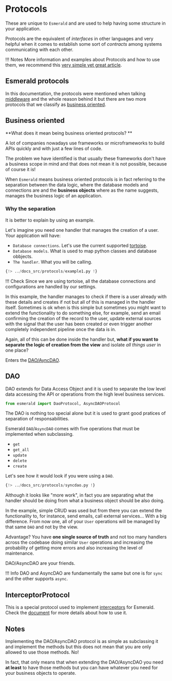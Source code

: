 # Protocols

These are unique to `Esmerald` and are used to help having some structure in your application.

Protocols are the equivalent of *interfaces* in other languages and very helpful when it comes to establish some
sort of *contracts* among systems communicating with each other.

!!! Notes
    More information and examples about Protocols and how to use them, we recommend this
    [very simple yet great article](https://andrewbrookins.com/technology/building-implicit-interfaces-in-python-with-protocol-classes/).

## Esmerald protocols

In this documentation, the protocols were mentioned when talking [middleware](./middleware/middleware.md) and the whole
reason behind it but there are two more protocols that we classify as [business oriented](#business-oriented).

## Business oriented

**What does it mean being business oriented protocols? **

A lot of companies nowadays use frameworks or microframeworks to build APIs quickly and with just a few lines of code.

The problem we have identified is that usually these frameworks don't have a business scope in mind and that
does not mean it is not possible, because of course it is!

When `Esmerald` means business oriented protocols is in fact referring to the separation between the data logic,
where the database models and connections are and the **business objects** where as the name suggests, manages the
business logic of an application.

### Why the separation

It is better to explain by using an example.

Let's imagine you need one handler that manages the creation of a user. Your application will have:

* `Database connections`. Let's use the current supported [tortoise](./databases/tortoise/motivation.md).
* `Database models`. What is used to map python classes and database obbjects.
* `The handler`. What you will be calling.

```python
{!> ../docs_src/protocols/example1.py !}
```

!!! Check
    Since we are using tortoise, all the database connections and configurations are handled by our settings.

In this example, the handler manages to check if there is a user already with these details and creates if not but all
of this is managed in the handler itself. Sometimes is ok when is this simple but sometimes you might want to extend
the functionality to do something else, for example, send an email confirming the creation of the record to the user,
update external sources with the signal that the user has been created or even trigger another completely independent
pipeline once the data is in.

Again, all of this can be done inside the handler but,
**what if you want to separate the logic of creation from the view** and isolate *all things user* in one place?

Enters the [DAO/AyncDAO](#dao).

## DAO

DAO extends for Data Access Object and it is used to separate the low level data accessing the API or operations
from the high level business services.

```python
from esmerald import DaoProtocol, AsyncDAOProtocol
```

The DAO is nothing too special alone but it is used to grant good pratices of separation of responsabilities.

Esmerald `DAO`/`AsyncDAO` comes with five operations that must be implemented when subclassing.

* `get`
* `get_all`
* `update`
* `delete`
* `create`

Let's see how it would look if you were using a `DAO`.

```python
{!> ../docs_src/protocols/syncdao.py !}
```

Although it looks like "more work", in fact you are separating what the handler should be doing from what a business
object should be also doing.

In the example, simple CRUD was used but from there you can extend the functionality to, for instance, send emails,
call external services... With a big difference. From now one, all of your `User` operations will be managed by
that same `DAO` and not by the view. 

Advantage? You have **one single source of truth** and not too many handlers
across the codebase doing similar `User` operations and increasing the probability of getting more errors and
also increasing the level of maintenance.

DAO/AsyncDAO are your friends.

!!! Info
    DAO and AsyncDAO are fundamentally the same but one is for `sync` and the other supports `async`.

## InterceptorProtocol

This is a special protocol used to implement [interceptors](./interceptors.md) for Esmerald. Check the
[document](./interceptors.md) for more details about how to use it.

## Notes

Implementing the DAO/AsyncDAO protocol is as simple as subclassing it and implement the methods but this does not mean
that you are only allowed to use those methods. No! 

In fact, that only means that when extending the DAO/AsyncDAO
you need **at least** to have those methods but you can have whatever you need for your business objects to operate.
